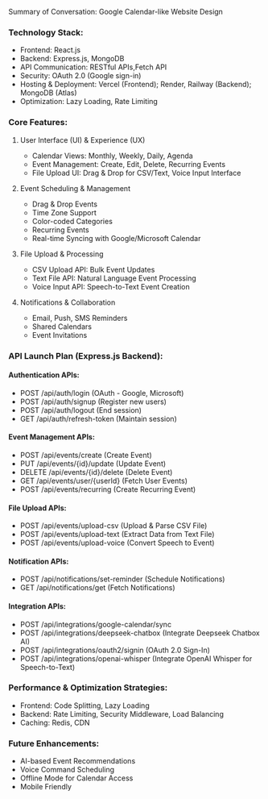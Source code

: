 Summary of Conversation: Google Calendar-like Website Design

### Technology Stack:

- Frontend: React.js
- Backend: Express.js, MongoDB
- API Communication: RESTful APIs,Fetch API
- Security: OAuth 2.0 (Google sign-in)
- Hosting & Deployment: Vercel (Frontend); Render, Railway (Backend); MongoDB (Atlas)
- Optimization: Lazy Loading, Rate Limiting

### Core Features:

1. User Interface (UI) & Experience (UX)

   - Calendar Views: Monthly, Weekly, Daily, Agenda
   - Event Management: Create, Edit, Delete, Recurring Events
   - File Upload UI: Drag & Drop for CSV/Text, Voice Input Interface

2. Event Scheduling & Management

   - Drag & Drop Events
   - Time Zone Support
   - Color-coded Categories
   - Recurring Events
   - Real-time Syncing with Google/Microsoft Calendar

3. File Upload & Processing

   - CSV Upload API: Bulk Event Updates
   - Text File API: Natural Language Event Processing
   - Voice Input API: Speech-to-Text Event Creation

4. Notifications & Collaboration

   - Email, Push, SMS Reminders
   - Shared Calendars
   - Event Invitations

### API Launch Plan (Express.js Backend):

#### Authentication APIs:

- POST /api/auth/login (OAuth - Google, Microsoft)
- POST /api/auth/signup (Register new users)
- POST /api/auth/logout (End session)
- GET /api/auth/refresh-token (Maintain session)

#### Event Management APIs:

- POST /api/events/create (Create Event)
- PUT /api/events/{id}/update (Update Event)
- DELETE /api/events/{id}/delete (Delete Event)
- GET /api/events/user/{userId} (Fetch User Events)
- POST /api/events/recurring (Create Recurring Event)

#### File Upload APIs:

- POST /api/events/upload-csv (Upload & Parse CSV File)
- POST /api/events/upload-text (Extract Data from Text File)
- POST /api/events/upload-voice (Convert Speech to Event)

#### Notification APIs:

- POST /api/notifications/set-reminder (Schedule Notifications)
- GET /api/notifications/get (Fetch Notifications)

#### Integration APIs:

- POST /api/integrations/google-calendar/sync
- POST /api/integrations/deepseek-chatbox (Integrate Deepseek Chatbox AI)
- POST /api/integrations/oauth2/signin (OAuth 2.0 Sign-In)
- POST /api/integrations/openai-whisper (Integrate OpenAI Whisper for Speech-to-Text)

### Performance & Optimization Strategies:

- Frontend: Code Splitting, Lazy Loading
- Backend: Rate Limiting, Security Middleware, Load Balancing
- Caching: Redis, CDN

### Future Enhancements:

- AI-based Event Recommendations
- Voice Command Scheduling
- Offline Mode for Calendar Access
- Mobile Friendly
